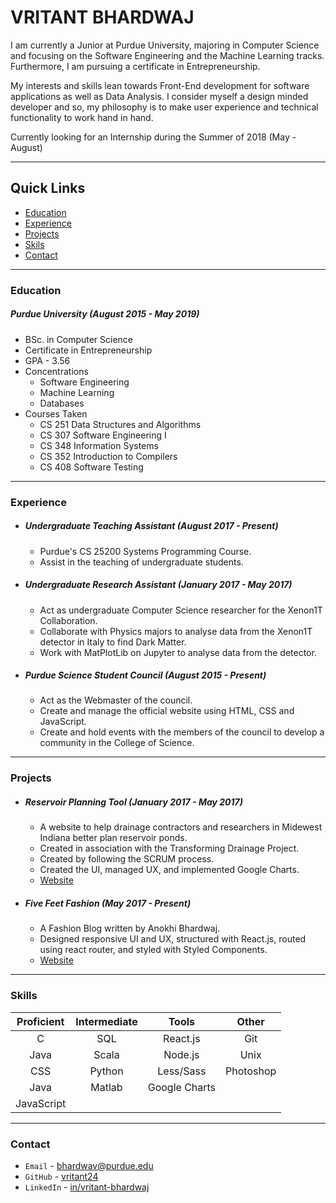 
# **VRITANT BHARDWAJ**

I am currently a Junior at Purdue University, majoring in Computer Science and focusing on the Software Engineering and the Machine Learning tracks. Furthermore, I am pursuing a certificate in Entrepreneurship. 

My interests and skills lean towards Front-End development for software applications as well as Data Analysis. I consider myself a design minded developer and so, my philosophy is to make user experience and technical functionality to work hand in hand.

Currently looking for an Internship during the Summer of 2018 (May - August)

---

## Quick Links
  * [Education](#education)
  * [Experience](#experience)
  * [Projects](#projects)
  * [Skils](#skills)
  * [Contact](#contact)
  
---

### **Education**
##### **Purdue University** *(August 2015 - May 2019)*
- BSc. in Computer Science
- Certificate in Entrepreneurship
- GPA - 3.56
- Concentrations 
    * Software Engineering
    * Machine Learning
    * Databases
- Courses Taken
    * CS 251 Data Structures and Algorithms
    * CS 307 Software Engineering I
    * CS 348 Information Systems
    * CS 352 Introduction to Compilers
    * CS 408 Software Testing
    
---

### **Experience**
* ##### **Undergraduate Teaching Assistant** *(August 2017 - Present)*
    - Purdue's CS 25200 Systems Programming Course.
    - Assist in the teaching of undergraduate students.

* ##### **Undergraduate Research Assistant** *(January 2017 - May 2017)*
    - Act as undergraduate Computer Science researcher for the Xenon1T Collaboration.
    - Collaborate with Physics majors to analyse data from the Xenon1T detector in Italy to find Dark Matter.
    - Work with MatPlotLib on Jupyter to analyse data from the detector.

* ##### **Purdue Science Student Council** *(August 2015 - Present)*
    - Act as the Webmaster of the council.
    - Create and manage the official website using HTML, CSS and JavaScript.
    - Create and hold events with the members of the council to develop a community in the College of Science.
    
---

### **Projects**
* ##### **Reservoir Planning Tool** *(January 2017 - May 2017)*
    - A website to help drainage contractors and researchers in Midewest Indiana better plan reservoir ponds.
    - Created in association with the Transforming Drainage Project.
    - Created by following the SCRUM process.
    - Created the UI, managed UX, and implemented Google Charts.
    - [Website](https://drainage.agriculture.purdue.edu)

* ##### **Five Feet Fashion** *(May 2017 - Present)*
    - A Fashion Blog written by Anokhi Bhardwaj.
    - Designed responsive UI and UX, structured with React.js, routed using react router, and styled with Styled Components.
    - [Website](https://fivefeetfashion.github.io)
    
---

### **Skills**
|Proficient |Intermediate|Tools|Other
|:-:|:-:|:-:|:-:|
|C|SQL|React.js|Git|
|Java|Scala|Node.js|Unix|
|CSS|Python|Less/Sass|Photoshop|
|Java|Matlab|Google Charts||
|JavaScript||||

---

### **Contact** 
* `Email` - bhardwav@purdue.edu
* `GitHub` - [vritant24](http://github.com/vritant24)
* `LinkedIn` - [in/vritant-bhardwaj](https://www.linkedin.com/in/vritant-bhardwaj/)
